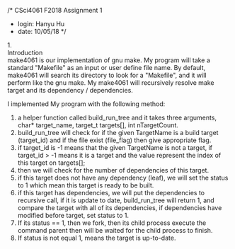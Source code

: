 /* CSci4061 F2018 Assignment 1
* login: Hanyu Hu
* date: 10/05/18
*/

1.<br />
Introduction<br />
make4061 is our implementation of gnu make. My program will take a standard
"Makefile" as an input or user define file name.
By default, make4061 will search its directory to look for a "Makefile",
and it will perform like the gnu make. My make4061 will recursively resolve
make target and its dependency / dependencies.

I implemented My program with the following method:<br />

1. a helper function called build_run_tree and it takes three arguments,
char* target_name, target_t targets[], int nTargetCount.
2. build_run_tree will check for if the given TargetName is a build target (target_id)
and if the file exist (file_flag) then give appropriate flag.
3. if target_id is -1 means that the given TargetName is not a target,
if target_id > -1 means it is a target and the value represent the index of
this target on targets[];
4. then we will check for the number of dependencies of this target.
5. if this target does not have any dependency (leaf), we will set the status to 1
which mean this target is ready to be built.
6. if this target has dependencies, we will put the dependencies to recursive
call, if it is update to date, build_run_tree will return 1, and compare the target
with all of its dependencies, if dependencies have modified before target, set status
to 1.
7. If its status == 1, then we fork, then its child process execute the command
parent then will be waited for the child process to finish.
8. If status is not equal 1, means the target is up-to-date.
